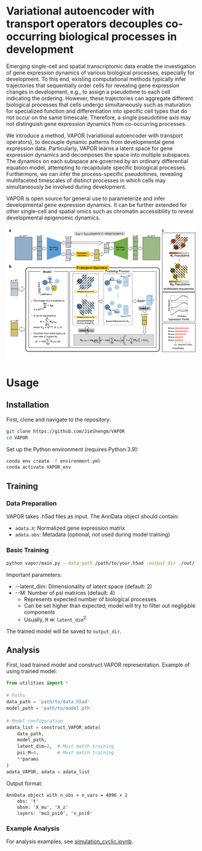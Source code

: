 # Variational autoencoder with transport operators decouples co-occurring biological processes in development

Emerging single-cell and spatial transcriptomic data enable the investigation of gene expression dynamics of various biological processes, especially for development. To this end, existing computational methods typically infer trajectories that sequentially order cells for revealing gene expression changes in development, e.g., to assign a pseudotime to each cell indicating the ordering. However, these trajectories can aggregate different biological processes that cells undergo simultaneously such as maturation for specialized function and differentiation into specific cell types that do not occur on the same timescale. Therefore, a single pseudotime axis may not distinguish gene expression dynamics from co-occurring processes. 

We introduce a method, VAPOR (variational autoencoder with transport operators), to decouple dynamic patterns from developmental gene expression data. Particularly, VAPOR learns a latent space for gene expression dynamics and decomposes the space into multiple subspaces. The dynamics on each subspace are governed by an ordinary differential equation model, attempting to recapitulate specific biological processes. Furthermore, we can infer the process-specific pseudotimes, revealing multifaceted timescales of distinct processes in which cells may simultaneously be involved during development. 

VAPOR is open source for general use to parameterize and infer developmental gene expression dynamics. It can be further extended for other single-cell and spatial omics such as chromatin accessibility to reveal developmental epigenomic dynamics.

![fig1](https://github.com/JieShengm/VAPOR/blob/main/figures/fig1.png)

# Usage

## Installation

First, clone and navigate to the repository: 

```bash
git clone https://github.com/JieShengm/VAPOR
cd VAPOR
```

Set up the Python environment (requires Python 3.9):

```bash
conda env create -f environment.yml
conda activate VAPOR_env
```

## Training

### Data Preparation

VAPOR takes .h5ad files as input. The AnnData object should contain:

- `adata.X`: Normalized gene expression matrix
- `adata.obs`: Metadata (optional, not used during model training)

### Basic Training

```bash
python vapor/main.py --data_path /path/to/your.h5ad -output_dir ./out/
```

Important parameters:

 - --latent_dim: Dimensionality of latent space (default: 2)
 - --M: Number of psi matrices (default: 4)
   - Represents expected number of biological processes
   - Can be set higher than expected; model will try to filter out negligible components
   - Usually, `M` $\ll$ `latent_dim`$^2$

The trained model will be saved to `output_dir`.

## Analysis

First, load trained model and construct VAPOR representation. Example of using trained model:

```python
from utilities import *

# Paths
data_path = 'path/to/data.h5ad'
model_path = 'path/to/model.pth'

# Model configuration
adata_list = construct_VAPOR_adata(
    data_path,
    model_path,
    latent_dim=2,  # Must match training
    psi_M=4,       # Must match training
    **params
)
adata_VAPOR, adata = adata_list
```

Output format:

```
AnnData object with n_obs × n_vars = 4096 × 2
    obs: 't'
    obsm: 'X_mu', 'X_z'
    layers: 'mu1_psi0', 'v_psi0'
```
### Example Analysis

For analysis examples, see [simulation_cyclic.ipynb](https://github.com/JieShengm/VAPOR/blob/main/demo/simulation-cyclic.ipynb).

